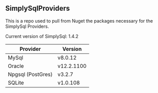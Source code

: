 ## SimplySqlProviders
This is a repo used to pull from Nuget the packages necessary for the SimplySql Providers.

Current version of SimplySql: 1.4.2

| Provider | Version |
|---|---|
|MySql | v8.0.12 |
|Oracle | v12.2.1100 |
|Npgsql (PostGres) | v3.2.7 |
|SQLite | v1.0.108 |